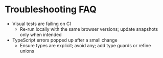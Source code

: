 # Troubleshooting FAQ

- Visual tests are failing on CI
  - Re-run locally with the same browser versions; update snapshots only when intended
- TypeScript errors popped up after a small change
  - Ensure types are explicit; avoid any; add type guards or refine unions
